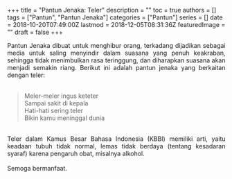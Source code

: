 +++
title = "Pantun Jenaka: Teler"
description = ""
toc = true
authors = []
tags = ["Pantun", "Pantun Jenaka"]
categories = ["Pantun"]
series = []
date = 2018-10-20T07:49:00Z
lastmod = 2018-12-05T08:31:36Z
featuredImage = ""
draft = false
+++

<div style="text-align: justify;">Pantun Jenaka dibuat untuk menghibur orang, terkadang dijadikan sebagai media untuk saling menyindir dalam suasana yang penuh keakraban, sehingga tidak menimbulkan rasa teringgung, dan diharapkan suasana akan menjadi semakin riang. Berikut ini adalah pantun jenaka yang berkaitan dengan teler:<br /><br />
<blockquote class="tr_bq">Meler-meler ingus keteter<br />Sampai sakit di kepala<br />Hati-hati sering teler<br />Bikin kamu meninggal dunia</blockquote><br />
Teler dalam Kamus Besar Bahasa Indonesia (KBBI) memiliki arti, yaitu keadaan tubuh tidak normal, lemas tidak berdaya (tentang kesadaran syaraf) karena pengaruh obat, misalnya alkohol.<br /><br />
Semoga bermanfaat.</div>
